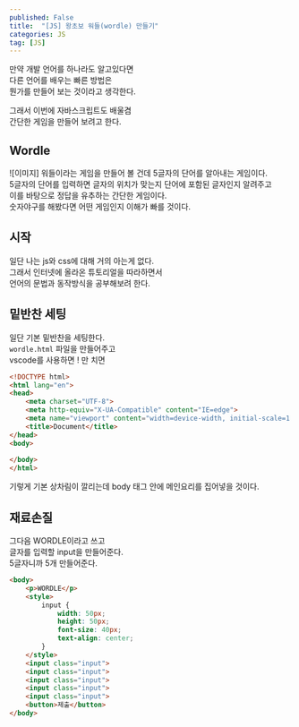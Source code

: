 ```yaml
---
published: False
title:  "[JS] 왕초보 워들(wordle) 만들기"
categories: JS
tag: [JS]
---
```



만약 개발 언어를 하나라도 알고있다면  
다른 언어를 배우는 빠른 방법은  
뭔가를 만들어 보는 것이라고 생각한다.  

그래서 이번에 자바스크립트도 배울겸    
간단한 게임을 만들어 보려고 한다.  

## Wordle  
![이미지]
워들이라는 게임을 만들어 볼 건데 5글자의 단어를 알아내는 게임이다.  
5글자의 단어를 입력하면 글자의 위치가 맞는지 단어에 포함된 글자인지 알려주고  
이를 바탕으로 정답을 유추하는 간단한 게임이다.  
숫자야구를 해봤다면 어떤 게임인지 이해가 빠를 것이다.  

## 시작

일단 나는 js와 css에 대해 거의 아는게 없다.  
그래서 인터넷에 올라온 튜토리얼을 따라하면서  
언어의 문법과 동작방식을 공부해보려 한다.  

## 밑반찬 세팅  
일단 기본 밑반찬을 세팅한다.  
```wordle.html``` 파일을 만들어주고  
vscode를 사용하면 ! 만 치면 
```html
<!DOCTYPE html>
<html lang="en">
<head>
    <meta charset="UTF-8">
    <meta http-equiv="X-UA-Compatible" content="IE=edge">
    <meta name="viewport" content="width=device-width, initial-scale=1.0">
    <title>Document</title>
</head>
<body>
    
</body>
</html>
```

기렇게 기본 상차림이 깔리는데 body 태그 안에 메인요리를 집어넣을 것이다.  

## 재료손질  
그다음 WORDLE이라고 쓰고  
글자를 입력할 input을 만들어준다.  
5글자니까 5개 만들어준다.  
```html
<body>
    <p>WORDLE</p>
    <style>
        input {
            width: 50px;
            height: 50px;
            font-size: 40px;
            text-align: center;
        }
    </style>
    <input class="input">
    <input class="input">
    <input class="input">
    <input class="input">
    <input class="input">
    <button>제출</button>
</body>
```
